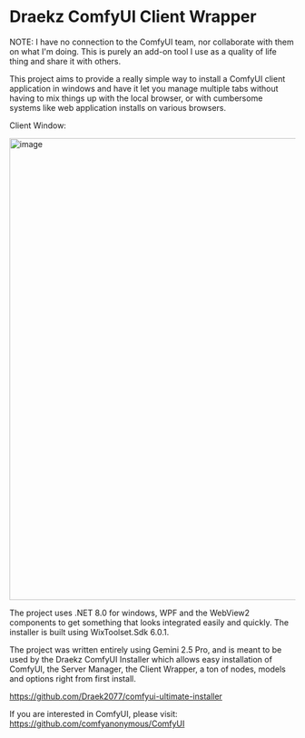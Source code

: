 # Draekz ComfyUI Client Wrapper

NOTE: I have no connection to the ComfyUI team, nor collaborate with them on what I'm doing. This is purely an add-on tool I use as a quality of life thing and share it with others.

This project aims to provide a really simple way to install a ComfyUI client application in windows and have it let you manage multiple tabs without having to mix things
up with the local browser, or with cumbersome systems like web application installs on various browsers.

Client Window:

<img width="1290" height="813" alt="image" src="https://github.com/user-attachments/assets/2ce3b2ca-32fe-4863-bbec-07a8b05c6a81" />

The project uses .NET 8.0 for windows, WPF and the WebView2 components to get something that looks integrated easily and quickly. The installer is built using WixToolset.Sdk 6.0.1.

The project was written entirely using Gemini 2.5 Pro, and is meant to be used by the Draekz ComfyUI Installer which allows easy installation of ComfyUI, the Server Manager, the Client Wrapper, a ton of nodes, models and options right from first install.

https://github.com/Draek2077/comfyui-ultimate-installer

If you are interested in ComfyUI, please visit:
https://github.com/comfyanonymous/ComfyUI
